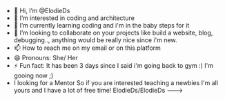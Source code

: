 - 👋 Hi, I’m @ElodieDs
- 👀 I’m interested in coding and architecture 
- 🌱 I’m currently learning coding and i'm in the baby steps for it
- 💞️ I’m looking to collaborate on your projects like build a website, blog, debugging.., anything would be really nice since i'm new.
- 📫 How to reach me on my email or on this platform
- 😄 Pronouns: She/ Her
- ⚡ Fun fact: It has been 3 days since I said i'm going back to gym :) I'm gooing now ;) 
- I looking for a Mentor So if you are interested teaching a newbies I'm all yours and I have a lot of free time!
ElodieDs/ElodieDs 
--->

